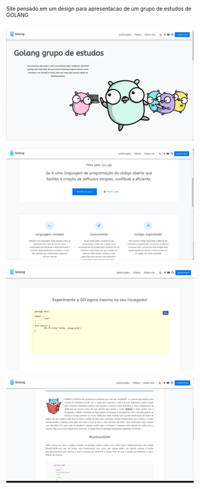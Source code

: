 Site pensado em um design para apresentacao de um grupo de estudos de GOLANG <br/><br/>

![](printscreen_1.png)<br /><br />
![](printscreen_2.png)<br /><br />
![](printscreen_3.png)<br /><br />
![](printscreen_4.png)
